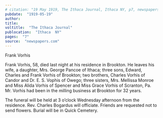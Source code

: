 ```yaml
---
# citation: "19 May 1919, The Ithaca Journal, Ithaca NY, p7, newspapers.com."
pubdate:  "1919-05-19"
author: 
title: 
voltitle:  "The Ithaca Journal"
publocation:  "Ithaca  NY"
pages:  "7"
source:  "newspapers.com"
---
```

Frank Vorhis 

Frank Vorhis, 58, died last night at his residence in Brookton. He leaves his wife, a daughter, Mrs. George Pancoe of Ithaca; three sons, Edward, Charles and Frank Vorhis of Brookton; two brothers, Charles Vorhis of Candor and Dr. E. S. Vophis of Owego; three sisters, Mrs. Mellissa Monroe and Miss Alida Vorhis of Spencer and Miss Grace Vorhis of Scranton, Pa. Mr. Vorhis had been in the milling business at Brookton for 32 years. 

The funeral will be held at 3 o’clock Wednesday afternoon from the residence. Rev. Charles Bogardus will officiate. Friends are requested not to send flowers. Burial will be in Quick Cemetery. 

